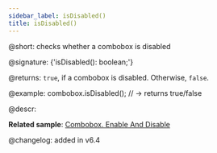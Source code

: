 ```yaml
---
sidebar_label: isDisabled()
title: isDisabled()
---          
```


@short: checks whether a combobox is disabled

@signature: {'isDisabled(): boolean;'}

@returns:
`true`, if a combobox is disabled. Otherwise, `false`.

@example:
combobox.isDisabled(); // -> returns true/false

@descr:

**Related sample**: [Combobox. Enable And Disable](https://snippet.dhtmlx.com/7bujtsuu)

@changelog: added in v6.4

[comment]: # (@related: combobox/work_with_combo.md#checking-if-a-combobox-is-disabled)

